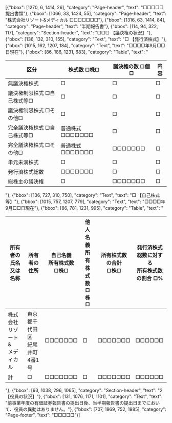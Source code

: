 [{"bbox": [1270, 6, 1414, 26], "category": "Page-header", "text": "□□□□□提出書類"}, {"bbox": [1066, 33, 1424, 55], "category": "Page-header", "text": "株式会社リゾート&メディカル □□□□□□□"}, {"bbox": [1316, 63, 1414, 84], "category": "Page-header", "text": "半期報告書"}, {"bbox": [114, 94, 322, 117], "category": "Section-header", "text": "□□□ 【議決権の状況】"}, {"bbox": [136, 132, 310, 155], "category": "Text", "text": "□ 【発行済株式】"}, {"bbox": [1015, 162, 1207, 184], "category": "Text", "text": "□□□□年9月□□日現在"}, {"bbox": [86, 186, 1231, 683], "category": "Table", "text": "<table><thead><tr><th>区分</th><th>株式数 □株□</th><th>議決権の数 □個□</th><th>内容</th></tr></thead><tbody><tr><td>無議決権株式</td><td>□</td><td>□</td><td>□</td></tr><tr><td>議決権制限株式 □自己株式等□</td><td>□</td><td>□</td><td>□</td></tr><tr><td>議決権制限株式 □その他□</td><td>□</td><td>□</td><td>□</td></tr><tr><td>完全議決権株式 □自己株式等□</td><td>普通株式 □□□□□□□</td><td>□</td><td>□</td></tr><tr><td>完全議決権株式 □その他□</td><td>普通株式 □□□□□□□</td><td>□□□□□□□</td><td>□</td></tr><tr><td>単元未満株式</td><td>□</td><td>□</td><td>□</td></tr><tr><td>発行済株式総数</td><td>□□□□□□□</td><td>□</td><td>□</td></tr><tr><td>総株主の議決権</td><td>□</td><td>□□□□□□□</td><td>□</td></tr></tbody></table>"}, {"bbox": [136, 727, 310, 750], "category": "Text", "text": "□ 【自己株式等】"}, {"bbox": [1015, 757, 1207, 779], "category": "Text", "text": "□□□□年9月□□日現在"}, {"bbox": [86, 781, 1231, 995], "category": "Table", "text": "<table><thead><tr><th>所有者の氏名<br>又は名称</th><th>所有者の住所</th><th>自己名義<br>所有株式数<br>□株□</th><th>他人名義<br>所有株式数<br>□株□</th><th>所有株式数<br>の合計<br>□株□</th><th>発行済株式<br>総数に対する<br>所有株式数<br>の割合 □%</th></tr></thead><tbody><tr><td>株式会社リゾート &<br>メディカル</td><td>東京都千代田区<br>紀尾井町4番1号</td><td>□□□□□□□</td><td>□</td><td>□□□□□□□</td><td>□□□□□□</td></tr><tr><td>計</td><td>□</td><td>□□□□□□□</td><td>□</td><td>□□□□□□□</td><td>□□□□□□</td></tr></tbody></table>"}, {"bbox": [93, 1038, 296, 1065], "category": "Section-header", "text": "2 【役員の状況】"}, {"bbox": [131, 1076, 1171, 1101], "category": "Text", "text": "前事業年度の有価証券報告書の提出日後、当半期報告書の提出日までにおいて、役員の異動はありません。"}, {"bbox": [707, 1969, 752, 1985], "category": "Page-footer", "text": "□□□□□"}]